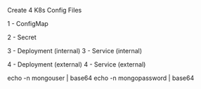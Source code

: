 Create 4 K8s Config Files

1 - ConfigMap

2 - Secret

3 - Deployment (internal)
3 - Service (internal)

4 - Deployment (external)
4 - Service (external)

echo -n mongouser | base64
echo -n mongopassword | base64